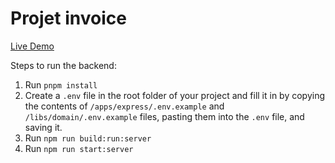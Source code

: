 # Projet invoice

[Live Demo](https://invoice.alexis-comte.com)

Steps to run the backend:

1. Run `pnpm install`
2. Create a `.env` file in the root folder of your project and fill it in by copying the contents of `/apps/express/.env.example` and `/libs/domain/.env.example` files, pasting them into the `.env` file, and saving it.
3. Run `npm run build:run:server`
4. Run `npm run start:server`
